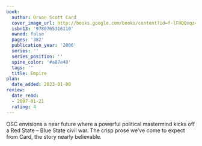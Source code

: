 ```yaml
---
book:
  author: Orson Scott Card
  cover_image_url: http://books.google.com/books/content?id=f-lFHQQxqz4C&printsec=frontcover&img=1&zoom=1&edge=curl&source=gbs_api
  isbn13: '9780765316110'
  owned: false
  pages: '382'
  publication_year: '2006'
  series: ''
  series_position: ''
  spine_color: '#a87e48'
  tags: ''
  title: Empire
plan:
  date_added: 2023-01-08
review:
  date_read:
  - 2007-01-21
  rating: 4
---
```


OSC envisions a near future where a powerful political mastermind kicks off a Red State – Blue State civil war. The crisp prose we’ve come to expect from Card, the story nearly believable.
